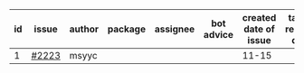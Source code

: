 | id | issue | author | package | assignee | bot advice | created date of issue | target release date | date from target |
| ------ | ------ | ------ | ------ | ------ | ------ | ------ | ------ | :-----: |
| 1 | [#2223](https://github.com/Azure/sdk-release-request/issues/2223) | msyyc |  |  |  | 11-15 |  | 0 |
